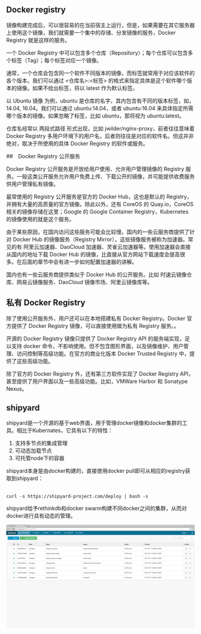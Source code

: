 ## Docker registry
镜像构建完成后，可以很容易的在当前宿主上运行，但是，如果需要在其它服务器上使用这个镜像，我们就需要一个集中的存储、分发镜像的服务，Docker Registry 就是这样的服务。

一个 Docker Registry 中可以包含多个仓库（Repository）；每个仓库可以包含多个标签（Tag）；每个标签对应一个镜像。

通常，一个仓库会包含同一个软件不同版本的镜像，而标签就常用于对应该软件的各个版本。我们可以通过 <仓库名>:<标签> 的格式来指定具体是这个软件哪个版本的镜像。如果不给出标签，将以 latest 作为默认标签。

以 Ubuntu 镜像 为例，ubuntu 是仓库的名字，其内包含有不同的版本标签，如，14.04, 16.04。我们可以通过 ubuntu:14.04，或者 ubuntu:16.04 来具体指定所需哪个版本的镜像。如果忽略了标签，比如 ubuntu，那将视为 ubuntu:latest。

仓库名经常以 两段式路径 形式出现，比如 jwilder/nginx-proxy，前者往往意味着 Docker Registry 多用户环境下的用户名，后者则往往是对应的软件名。但这并非绝对，取决于所使用的具体 Docker Registry 的软件或服务。

##　Docker Registry 公开服务

Docker Registry 公开服务是开放给用户使用、允许用户管理镜像的 Registry 服务。一般这类公开服务允许用户免费上传、下载公开的镜像，并可能提供收费服务供用户管理私有镜像。

最常使用的 Registry 公开服务是官方的 Docker Hub，这也是默认的 Registry，并拥有大量的高质量的官方镜像。除此以外，还有 CoreOS 的 Quay.io，CoreOS 相关的镜像存储在这里；Google 的 Google Container Registry，Kubernetes 的镜像使用的就是这个服务。

由于某些原因，在国内访问这些服务可能会比较慢。国内的一些云服务商提供了针对 Docker Hub 的镜像服务（Registry Mirror），这些镜像服务被称为加速器。常见的有 阿里云加速器、DaoCloud 加速器、灵雀云加速器等。使用加速器会直接从国内的地址下载 Docker Hub 的镜像，比直接从官方网站下载速度会提高很多。在后面的章节中会有进一步如何配置加速器的讲解。

国内也有一些云服务商提供类似于 Docker Hub 的公开服务。比如 时速云镜像仓库、网易云镜像服务、DaoCloud 镜像市场、阿里云镜像库等。

## 私有 Docker Registry

除了使用公开服务外，用户还可以在本地搭建私有 Docker Registry。Docker 官方提供了 Docker Registry 镜像，可以直接使用做为私有 Registry 服务。。

开源的 Docker Registry 镜像只提供了 Docker Registry API 的服务端实现，足以支持 docker 命令，不影响使用。但不包含图形界面，以及镜像维护、用户管理、访问控制等高级功能。在官方的商业化版本 Docker Trusted Registry 中，提供了这些高级功能。

除了官方的 Docker Registry 外，还有第三方软件实现了 Docker Registry API，甚至提供了用户界面以及一些高级功能。比如，VMWare Harbor 和 Sonatype Nexus。

## shipyard

shipyard是一个开源的基于web界面，用于管理docker镜像和docker集群的工具。相比于Kubernates，它具有以下的特性： 

1. 支持多节点的集成管理
2. 可动态加载节点
3. 可托管node下的容器

shipyard本身是由docker构建的，直接使用docker pull即可从相应的registry获取到shipyard：

```shell

curl -s https://shipyard-project.com/deploy | bash -s

```
shipyard给予rethinkdb和docker swarm构建不同docker之间的集群，从而对docker进行具有动态的管理。

![shipyard运行界面](imgs/docker/shipyard.png)



